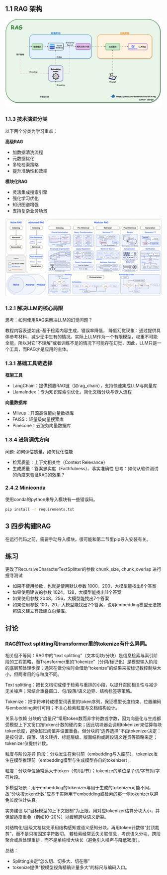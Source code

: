 ## 1.1 RAG 架构

![双阶段架构](image.png)

### 1.1.3 技术演进分类

以下两个分类为学习重点：

**高级RAG**
- 加数据清洗流程
- 元数据优化
- 多轮检索策略
- 提升准确性和效率

**模块化RAG**
- 灵活集成搜索引擎
- 强化学习优化
- 知识图谱增强
- 支持复杂业务场景

![RAG分类](image-1.png)

### 1.2.1 解决LLM的核心局限
思考：如何使用RAG来解决LLM的幻觉问题？ 

教程内容表述如此-基于检索内容生成，错误率降低， 降低幻觉现象：通过提供具体参考材料，减少无中生有的情况。实际上LLM作为一个有限模型，权重不可能全能，所以对它“不理解“或者训练不足的情况下可能存在幻觉，因此，LLM只是一个工具，而RAG才是应用的主体。

### 1.3.1 基础工具链选择
**框架工具**
- LangChain：提供预置RAG链（如rag_chain），支持快速集成LLM与向量库
- LlamaIndex：专为知识库索引优化，简化文档分块与嵌入流程

**向量数据库**
- Milvus：开源高性能向量数据库
- FAISS：轻量级向量搜索库
- Pinecone：云服务向量数据库


### 1.3.4 进阶调优方向
问题: 如何评估质量，如何优化性能
- 检索质量：上下文相关性（Context Relevance）
- 生成质量：答案忠实度（Faithfulness）、事实准确性
思考：如何从软件测试的角度来验证RAG的效果？


### 2.4.2 Miniconda
使用conda的python来导入模块有一些错误码。
```sh
pip install -r requirements.txt
```

## 3 四步构建RAG
在运行代码之前，需要手动导入模块。很可能和第二节里pip导入安装有关。

## 练习
更改了RecursiveCharacterTextSplitter的参数 chunk_size, chunk_overlap 进行搜寻测试
- 如果不使用参数，也就是使用默认参数 1000，200，大模型能找出6个答案
- 如果使用建议的参数 1024，128，大模型能找出11个答案
- 如果使用参数 2048，256，大模型能找出7个答案
- 如果使用参数 100，20，大模型能找出2个答案，说明embedding模型无法按照语义建立有效建立向量库。


## 讨论

### RAG的Text splitting和transformer里的tokenize有什么异同。
相关但不等同：RAG中的“text splitting”（文本切块/分块）是信息检索与索引阶段的工程策略，而Transformer里的“tokenize”（分词/标记化）是模型输入阶段的底层预处理步骤；通常在做分块时会借助“tokenize”的结果来按标记数控制块大小，但两者目的与粒度不同。

Text splitting：把长文档切成便于检索与重排的小段，以提升召回相关性与减少无关噪声；常结合重叠窗口、句/段落/语义边界、结构标签等策略。

Tokenize：把字符串转成模型词表里的token序列，保证模型长度约束、位置编码与embedding索引可用；不关心检索粒度与文档结构设计。

关系与依赖
分块的“度量尺”常用token数而非字符数或字数，因为向量化与生成都受模型上下文窗口按token计数的硬约束；因此切块器会调用tokenizer来估算每块token长度，避免超过阈值并设置重叠。但分块的“边界选择”不由tokenizer决定：是按句读、段落、语义转折、标题层级、版面结构或跨段语义连贯等策略来定；tokenizer仅提供计数。

粒度与阶段差异
阶段：分块发生在索引前（embedding与入库前），tokenize发生在模型推理前（embedding模型与生成模型各自的tokenizer）。

粒度：分块单位通常远大于token（句/段/节）；tokenize的单位是子词/字节对/字符片段。

多模型场景：用于embedding的tokenizer与用于生成的tokenizer可能不同，故“分块按token计数”应基于实际用于embedding或检索的那一侧tokenizer以避免长度估计失真。

实务建议
以“目标模型的上下文限制”为上限，用对应tokenizer估算分块大小，并保留适度重叠（例如10–20%）以缓解跨块语义断裂。

对结构化/层级文档优先采用结构感知或语义感知分块，再用token计数做“封顶裁剪”，而不是只按固定字符数切。
若检索经常丢失关联信息，考虑语义分块、跨段聚合或后处理重排，而不是单纯增大块长（避免引入噪声与降低密度）。

总结：
- Splitting决定“怎么切、切多大、切在哪”
- tokenize提供“按模型视角精确计量多大”的标尺与编码入口。







